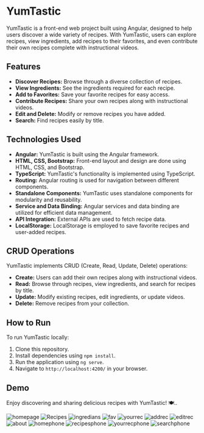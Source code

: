 # YumTastic

YumTastic is a front-end web project built using Angular, designed to help users discover a wide variety of recipes. With YumTastic, users can explore recipes, view ingredients, add recipes to their favorites, and even contribute their own recipes complete with instructional videos.

## Features

- **Discover Recipes:** Browse through a diverse collection of recipes.
- **View Ingredients:** See the ingredients required for each recipe.
- **Add to Favorites:** Save your favorite recipes for easy access.
- **Contribute Recipes:** Share your own recipes along with instructional videos.
- **Edit and Delete:** Modify or remove recipes you have added.
- **Search:** Find recipes easily by title.

## Technologies Used

- **Angular:** YumTastic is built using the Angular framework.
- **HTML, CSS, Bootstrap:** Front-end layout and design are done using HTML, CSS, and Bootstrap.
- **TypeScript:** YumTastic's functionality is implemented using TypeScript.
- **Routing:** Angular routing is used for navigation between different components.
- **Standalone Components:** YumTastic uses standalone components for modularity and reusability.
- **Service and Data Binding:** Angular services and data binding are utilized for efficient data management.
- **API Integration:** External APIs are used to fetch recipe data.
- **LocalStorage:** LocalStorage is employed to save favorite recipes and user-added recipes.


## CRUD Operations

YumTastic implements CRUD (Create, Read, Update, Delete) operations:

- **Create:** Users can add their own recipes along with instructional videos.
- **Read:** Browse through recipes, view ingredients, and search for recipes by title.
- **Update:** Modify existing recipes, edit ingredients, or update videos.
- **Delete:** Remove recipes from your collection.

## How to Run

To run YumTastic locally:

1. Clone this repository.
2. Install dependencies using `npm install`.
3. Run the application using `ng serve`.
4. Navigate to `http://localhost:4200/` in your browser.

## Demo
Enjoy discovering and sharing delicious recipes with YumTastic! 🍽️..

![homepage](https://github.com/mo-ibrahim22/YumTastic/assets/125498637/5a4ba051-f859-478b-a319-b1b032499966)
![Recipes](https://github.com/mo-ibrahim22/YumTastic/assets/125498637/14d138b9-70c6-4a0e-836c-bfcb4d39396d)
![ingredians](https://github.com/mo-ibrahim22/YumTastic/assets/125498637/7ea39927-b75a-4a5e-a225-6583b46dacc4)
![fav](https://github.com/mo-ibrahim22/YumTastic/assets/125498637/b0322612-1665-47ac-bb1d-176657d9df38)
![yourrec](https://github.com/mo-ibrahim22/YumTastic/assets/125498637/a3fc15b4-88b9-4797-a08c-5b858cf0b783)
![addrec](https://github.com/mo-ibrahim22/YumTastic/assets/125498637/d783a09c-5008-402b-aad7-37a0ac82132c)
![editrec](https://github.com/mo-ibrahim22/YumTastic/assets/125498637/fa70541b-139e-4707-a0d2-c87e7d432e91)
![about](https://github.com/mo-ibrahim22/YumTastic/assets/125498637/a50ed957-7c73-45d8-b396-790516b1c3c3)
![homephone](https://github.com/mo-ibrahim22/YumTastic/assets/125498637/4ece2cad-333e-4f9a-9318-4ef9e1491f7f)
![recipesphone](https://github.com/mo-ibrahim22/YumTastic/assets/125498637/86462761-05b1-4e7f-a23c-100e690de5ac)
![yourrecphone](https://github.com/mo-ibrahim22/YumTastic/assets/125498637/1e7ea147-a7bc-40af-ac43-f4036332495e)
![searchphone](https://github.com/mo-ibrahim22/YumTastic/assets/125498637/9eb9470d-7731-4386-b0c9-cebe485eaaf2)


